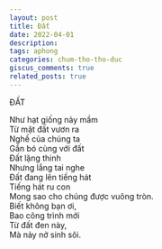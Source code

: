 ```yaml
---
layout: post
title: Đất
date: 2022-04-01
description:
tags: aphong
categories: chum-tho-tho-duc
giscus_comments: true
related_posts: true
---
```


ĐẤT  

Như hạt giống nảy mầm  
Từ mặt đất vươn ra  
Nghề của chúng ta  
Gắn bó cùng với đất  
Đất lặng thinh  
Nhưng lắng tai nghe  
Đất đang lên tiếng hát  
Tiếng hát ru con  
Mong sao cho chúng được vuông tròn.  
Biết không bạn ơi,  
Bao công trình mới  
Từ đất đen này,  
Mà nảy nở sinh sôi.  
 

